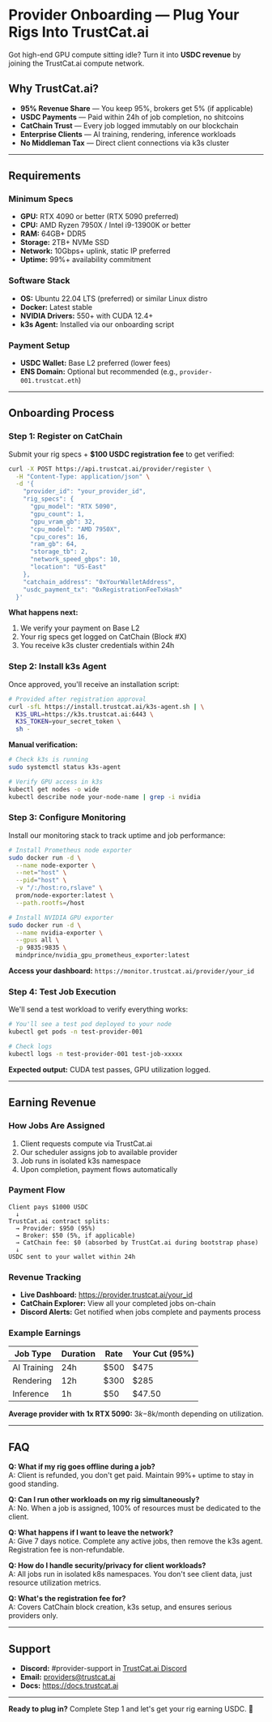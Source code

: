 # Provider Onboarding — Plug Your Rigs Into TrustCat.ai

Got high-end GPU compute sitting idle? Turn it into **USDC revenue** by joining the TrustCat.ai compute network.

## Why TrustCat.ai?

- **95% Revenue Share** — You keep 95%, brokers get 5% (if applicable)
- **USDC Payments** — Paid within 24h of job completion, no shitcoins
- **CatChain Trust** — Every job logged immutably on our blockchain
- **Enterprise Clients** — AI training, rendering, inference workloads
- **No Middleman Tax** — Direct client connections via k3s cluster

---

## Requirements

### Minimum Specs
- **GPU:** RTX 4090 or better (RTX 5090 preferred)
- **CPU:** AMD Ryzen 7950X / Intel i9-13900K or better
- **RAM:** 64GB+ DDR5
- **Storage:** 2TB+ NVMe SSD
- **Network:** 10Gbps+ uplink, static IP preferred
- **Uptime:** 99%+ availability commitment

### Software Stack
- **OS:** Ubuntu 22.04 LTS (preferred) or similar Linux distro
- **Docker:** Latest stable
- **NVIDIA Drivers:** 550+ with CUDA 12.4+
- **k3s Agent:** Installed via our onboarding script

### Payment Setup
- **USDC Wallet:** Base L2 preferred (lower fees)
- **ENS Domain:** Optional but recommended (e.g., `provider-001.trustcat.eth`)

---

## Onboarding Process

### Step 1: Register on CatChain

Submit your rig specs + **$100 USDC registration fee** to get verified:
```bash
curl -X POST https://api.trustcat.ai/provider/register \
  -H "Content-Type: application/json" \
  -d '{
    "provider_id": "your_provider_id",
    "rig_specs": {
      "gpu_model": "RTX 5090",
      "gpu_count": 1,
      "gpu_vram_gb": 32,
      "cpu_model": "AMD 7950X",
      "cpu_cores": 16,
      "ram_gb": 64,
      "storage_tb": 2,
      "network_speed_gbps": 10,
      "location": "US-East"
    },
    "catchain_address": "0xYourWalletAddress",
    "usdc_payment_tx": "0xRegistrationFeeTxHash"
  }'
```

**What happens next:**
1. We verify your payment on Base L2
2. Your rig specs get logged on CatChain (Block #X)
3. You receive k3s cluster credentials within 24h

### Step 2: Install k3s Agent

Once approved, you'll receive an installation script:
```bash
# Provided after registration approval
curl -sfL https://install.trustcat.ai/k3s-agent.sh | \
  K3S_URL=https://k3s.trustcat.ai:6443 \
  K3S_TOKEN=your_secret_token \
  sh -
```

**Manual verification:**
```bash
# Check k3s is running
sudo systemctl status k3s-agent

# Verify GPU access in k3s
kubectl get nodes -o wide
kubectl describe node your-node-name | grep -i nvidia
```

### Step 3: Configure Monitoring

Install our monitoring stack to track uptime and job performance:
```bash
# Install Prometheus node exporter
sudo docker run -d \
  --name node-exporter \
  --net="host" \
  --pid="host" \
  -v "/:/host:ro,rslave" \
  prom/node-exporter:latest \
  --path.rootfs=/host

# Install NVIDIA GPU exporter
sudo docker run -d \
  --name nvidia-exporter \
  --gpus all \
  -p 9835:9835 \
  mindprince/nvidia_gpu_prometheus_exporter:latest
```

**Access your dashboard:** `https://monitor.trustcat.ai/provider/your_id`

### Step 4: Test Job Execution

We'll send a test workload to verify everything works:
```bash
# You'll see a test pod deployed to your node
kubectl get pods -n test-provider-001

# Check logs
kubectl logs -n test-provider-001 test-job-xxxxx
```

**Expected output:** CUDA test passes, GPU utilization logged.

---

## Earning Revenue

### How Jobs Are Assigned
1. Client requests compute via TrustCat.ai
2. Our scheduler assigns job to available provider
3. Job runs in isolated k3s namespace
4. Upon completion, payment flows automatically

### Payment Flow
```
Client pays $1000 USDC
  ↓
TrustCat.ai contract splits:
  → Provider: $950 (95%)
  → Broker: $50 (5%, if applicable)
  → CatChain fee: $0 (absorbed by TrustCat.ai during bootstrap phase)
  ↓
USDC sent to your wallet within 24h
```

### Revenue Tracking
- **Live Dashboard:** https://provider.trustcat.ai/your_id
- **CatChain Explorer:** View all your completed jobs on-chain
- **Discord Alerts:** Get notified when jobs complete and payments process

### Example Earnings
| Job Type | Duration | Rate | Your Cut (95%) |
|----------|----------|------|----------------|
| AI Training | 24h | $500 | $475 |
| Rendering | 12h | $300 | $285 |
| Inference | 1h | $50 | $47.50 |

**Average provider with 1x RTX 5090:** $3k-$8k/month depending on utilization.

---

## FAQ

**Q: What if my rig goes offline during a job?**  
A: Client is refunded, you don't get paid. Maintain 99%+ uptime to stay in good standing.

**Q: Can I run other workloads on my rig simultaneously?**  
A: No. When a job is assigned, 100% of resources must be dedicated to the client.

**Q: What happens if I want to leave the network?**  
A: Give 7 days notice. Complete any active jobs, then remove the k3s agent. Registration fee is non-refundable.

**Q: How do I handle security/privacy for client workloads?**  
A: All jobs run in isolated k8s namespaces. You don't see client data, just resource utilization metrics.

**Q: What's the registration fee for?**  
A: Covers CatChain block creation, k3s setup, and ensures serious providers only.

---

## Support

- **Discord:** #provider-support in [TrustCat.ai Discord](https://discord.gg/yourlink)
- **Email:** providers@trustcat.ai
- **Docs:** https://docs.trustcat.ai

---

**Ready to plug in?** Complete Step 1 and let's get your rig earning USDC. 🚂
